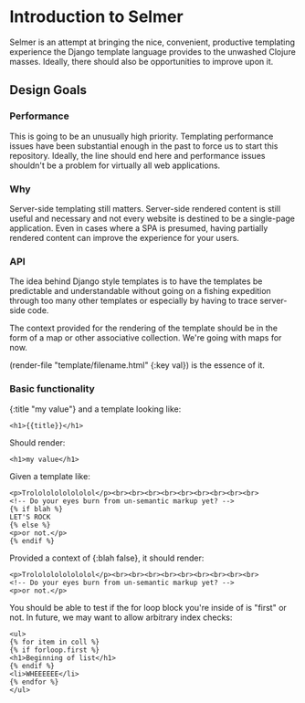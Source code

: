 # Introduction to Selmer

Selmer is an attempt at bringing the nice, convenient, productive templating experience the Django template language provides to the unwashed Clojure masses. Ideally, there should also be opportunities to improve upon it.

## Design Goals

### Performance

This is going to be an unusually high priority. Templating performance issues have been substantial enough in the past to force us to start this repository. Ideally, the line should end here and performance issues shouldn't be a problem for virtually all web applications.

### Why

Server-side templating still matters. Server-side rendered content is still useful and necessary and not every website is destined to be a single-page application. Even in cases where a SPA is presumed, having partially rendered content can improve the experience for your users.

### API

The idea behind Django style templates is to have the templates be predictable and understandable without going on a fishing expedition through too many other templates or especially by having to trace server-side code.

The context provided for the rendering of the template should be in the form of a map or other associative collection. We're going with maps for now.

(render-file "template/filename.html" {:key val}) is the essence of it.

### Basic functionality

{:title "my value"} and a template looking like:

    <h1>{{title}}</h1>

Should render:

    <h1>my value</h1>

Given a template like:

    <p>Trolololololololol</p><br><br><br><br><br><br><br><br><br>
    <!-- Do your eyes burn from un-semantic markup yet? -->
    {% if blah %}
    LET'S ROCK
    {% else %}
    <p>or not.</p>
    {% endif %}

Provided a context of {:blah false}, it should render:

    <p>Trolololololololol</p><br><br><br><br><br><br><br><br><br>
    <!-- Do your eyes burn from un-semantic markup yet? -->
    <p>or not.</p>

You should be able to test if the for loop block you're inside of is "first" or not. In future, we may want to allow arbitrary index checks:

    <ul>
    {% for item in coll %}
    {% if forloop.first %}
    <h1>Beginning of list</h1>
    {% endif %}
    <li>WHEEEEEE</li>
    {% endfor %}
    </ul>
